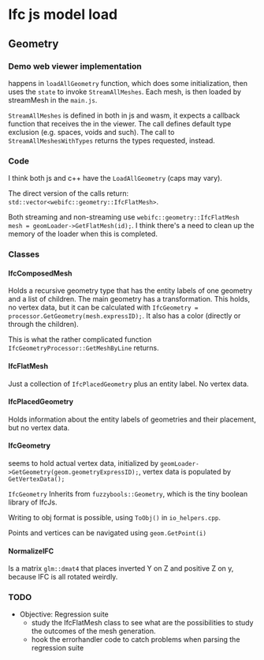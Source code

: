 # Ifc js model load

## Geometry

### Demo web viewer implementation

 happens in `loadAllGeometry` function, which does some initialization, then uses the `state` to invoke `StreamAllMeshes`.
 Each mesh, is then loaded by streamMesh in the `main.js`.

 `StreamAllMeshes` is defined in both in js and wasm, it expects a callback function that receives the in the viewer. The call defines default type exclusion (e.g. spaces, voids and such). The call to `StreamAllMeshesWithTypes` returns the types requested, instead.

### Code

I think both js and c++ have the `LoadAllGeometry` (caps may vary).

The direct version of the calls return: `std::vector<webifc::geometry::IfcFlatMesh>`.

Both streaming and non-streaming use `webifc::geometry::IfcFlatMesh mesh = geomLoader->GetFlatMesh(id);`. I think there's a need to clean up the memory of the loader when this is completed.

### Classes

#### IfcComposedMesh

Holds a recursive geometry type that has the entity labels of one geometry and a list of children.
The main geometry has a transformation.
This holds, no vertex data, but it can be calculated with `IfcGeometry = processor.GetGeometry(mesh.expressID);`.
It also has a color (directly or through the children).

This is what the rather complicated function `IfcGeometryProcessor::GetMeshByLine` returns.

#### IfcFlatMesh

Just a collection of `IfcPlacedGeometry` plus an entity label. No vertex data.

#### IfcPlacedGeometry

Holds information about the entity labels of geometries and their placement, but no vertex data.

#### IfcGeometry

seems to hold actual vertex data, initialized by `geomLoader->GetGeometry(geom.geometryExpressID);`, vertex data is populated by `GetVertexData();`

`IfcGeometry` Inherits from  `fuzzybools::Geometry`, which is the tiny boolean library of IfcJs.

Writing to obj format is possible, using `ToObj()` in `io_helpers.cpp`.

Points and vertices can be navigated using `geom.GetPoint(i)`

#### NormalizeIFC

Is a matrix `glm::dmat4` that places inverted Y on Z and positive Z on y, because IFC is all rotated weirdly.

### TODO

- Objective: Regression suite
  - study the IfcFlatMesh class to see what are the possibilities to study the outcomes of the mesh generation.
  - hook the errorhandler code to catch problems when parsing the regression suite
